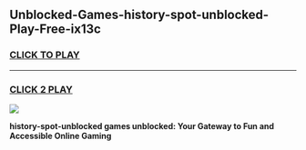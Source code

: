 
## Unblocked-Games-history-spot-unblocked-Play-Free-ix13c
<h3>
<a href="https://premium76.site?title=history-spot-unblocked&ref=10A">CLICK TO PLAY</a></h3>
<hr>

<h3>
<a href="https://premium76.site?title=history-spot-unblocked&ref=10A">CLICK 2 PLAY</a>
  
</h3>

<a href="https://premium76.site?title=history-spot-unblocked&ref=10A"><img src="https://clearcache.store/games.png"></a>


**history-spot-unblocked games unblocked: Your Gateway to Fun and Accessible Online Gaming**
